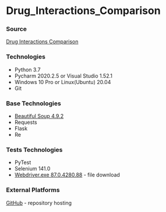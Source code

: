 # Drug_Interactions_Comparison

### Source
[Drug Interactions Comparison](http://127.0.0.1:5000/)

### Technologies
- Python 3.7
- Pycharm 2020.2.5 or Visual Studio 1.52.1
- Windows 10 Pro or Linux(Ubuntu) 20.04
- Git

### Base Technologies
- [Beautiful Soup 4.9.2](https://www.crummy.com/software/BeautifulSoup/bs4/doc/#installing-beautiful-soup)
- Requests
- Flask
- Re

### Tests Technologies
- PyTest
- Selenium 141.0
- [Webdriver.exe 87.0.4280.88](https://sites.google.com/a/chromium.org/chromedriver/downloads) - file download


### External Platforms
[GitHub](https://github.com/kamilkrzysztofmazur/DrugCompareInt) - repository hosting